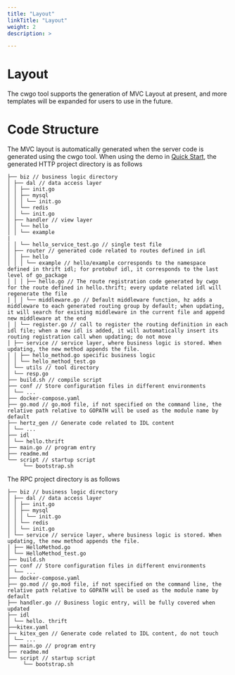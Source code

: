 ```yaml
---
title: "Layout"
linkTitle: "Layout"
weight: 2
description: >

---
```


# Layout
The cwgo tool supports the generation of MVC Layout at present, and more templates will be expanded for users to use in the future.

# Code Structure

The MVC layout is automatically generated when the server code is generated using the cwgo tool. When using the demo in [Quick Start](https://bytedance.feishu.cn/docx/BM2hdgBgLolnIxxQY8tcXm33nwg), the generated HTTP project directory is as follows

```
├── biz // business logic directory
│ ├── dal // data access layer
│ │ ├── init.go
│ │ ├── mysql
│ │ │ └── init.go
│ │ └── redis
│ │ └── init.go
│ ├── handler // view layer
│ │ └── hello
│ │ └── example
|
│ │ └── hello_service_test.go // single test file
│ ├── router // generated code related to routes defined in idl
│ │ ├── hello
│ │ │ └── example // hello/example corresponds to the namespace defined in thrift idl; for protobuf idl, it corresponds to the last level of go_package
│ │ │ ├── hello.go // The route registration code generated by cwgo for the route defined in hello.thrift; every update related idl will regenerate the file
│ │ │ └── middleware.go // Default middleware function, hz adds a middleware to each generated routing group by default; when updating, it will search for existing middleware in the current file and append new middleware at the end
│ │ └── register.go // call to register the routing definition in each idl file; when a new idl is added, it will automatically insert its routing registration call when updating; do not move
│ ├── service // service layer, where business logic is stored. When updating, the new method appends the file.
│ │ ├── hello_method.go specific business logic
│ │ └── hello_method_test.go
│ └── utils // tool directory
│ └── resp.go
├── build.sh // compile script
├── conf // Store configuration files in different environments
│ └── ...
├── docker-compose.yaml
├── go.mod // go.mod file, if not specified on the command line, the relative path relative to GOPATH will be used as the module name by default
├── hertz_gen // Generate code related to IDL content
│ └── ...
├── idl
│ └── hello.thrift
├── main.go // program entry
├── readme.md
└── script // startup script
     └── bootstrap.sh
```

The RPC project directory is as follows

```
├── biz // business logic directory
│ ├── dal // data access layer
│ │ ├── init.go
│ │ ├── mysql
│ │ │ └── init.go
│ │ └── redis
│ │ └── init.go
│ └── service // service layer, where business logic is stored. When updating, the new method appends the file.
│ ├── HelloMethod.go
│ └── HelloMethod_test.go
├── build.sh
├── conf // Store configuration files in different environments
│ └── ...
├── docker-compose.yaml
├── go.mod // go.mod file, if not specified on the command line, the relative path relative to GOPATH will be used as the module name by default
├── handler.go // Business logic entry, will be fully covered when updated
├── idl
│ └── hello. thrift
├──kitex.yaml
├── kitex_gen // Generate code related to IDL content, do not touch
│ └── ...
├── main.go // program entry
├── readme.md
└── script // startup script
     └── bootstrap.sh
```
